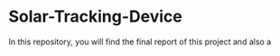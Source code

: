 # Solar-Tracking-Device

In this repository, you will find the final report of this project and also a 

